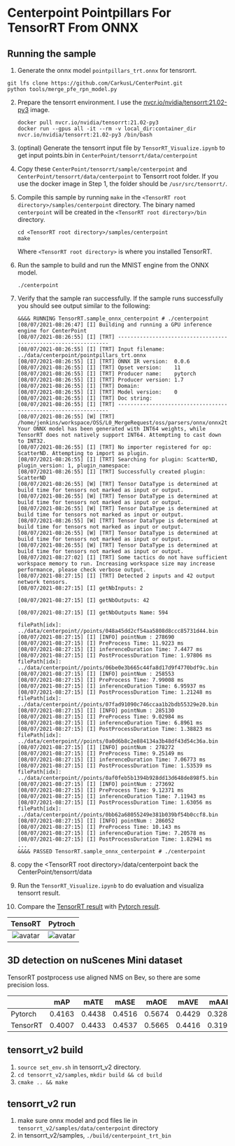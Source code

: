 # Centerpoint Pointpillars For TensorRT From ONNX

## Running the sample

1. Generate the onnx model ```pointpillars_trt.onnx```  for tensrorrt.
```
git lfs clone https://github.com/CarkusL/CenterPoint.git
python tools/merge_pfe_rpn_model.py
```
2. Prepare the tensorrt environment. I use the [nvcr.io/nvidia/tensorrt:21.02-py3](https://docs.nvidia.com/deeplearning/tensorrt/container-release-notes/running.html) image.
	```
	docker pull nvcr.io/nvidia/tensorrt:21.02-py3
	docker run --gpus all -it --rm -v local_dir:container_dir nvcr.io/nvidia/tensorrt:21.02-py3 /bin/bash
	```
3. (optinal)  Generate the tensorrt input file by ```TensorRT_Visualize.ipynb``` to get input points.bin in ```CenterPoint/tensorrt/data/centerpoint```
4. Copy these ```CenterPoint/tensorrt/sample/centerpoint``` and ```CenterPoint/tensorrt/data/centerpoint``` to Tensorrt root folder. If you use the docker image in Step 1, the folder should be ```/usr/src/tensorrt/```.
5. Compile this sample by running `make` in the `<TensorRT root directory>/samples/centerpoint` directory. The binary named `centerpoint` will be created in the `<TensorRT root directory>/bin` directory.
	```
	cd <TensorRT root directory>/samples/centerpoint
	make
	```

	Where `<TensorRT root directory>` is where you installed TensorRT.

6.  Run the sample to build and run the MNIST engine from the ONNX model.
	```
	./centerpoint
	```

7.  Verify that the sample ran successfully. If the sample runs successfully you should see output similar to the following:
	```
	&&&& RUNNING TensorRT.sample_onnx_centerpoint # ./centerpoint
	[08/07/2021-08:26:47] [I] Building and running a GPU inference engine for CenterPoint
	[08/07/2021-08:26:55] [I] [TRT] ----------------------------------------------------------------
	[08/07/2021-08:26:55] [I] [TRT] Input filename:   ../data/centerpoint/pointpillars_trt.onnx
	[08/07/2021-08:26:55] [I] [TRT] ONNX IR version:  0.0.6
	[08/07/2021-08:26:55] [I] [TRT] Opset version:    11
	[08/07/2021-08:26:55] [I] [TRT] Producer name:    pytorch
	[08/07/2021-08:26:55] [I] [TRT] Producer version: 1.7
	[08/07/2021-08:26:55] [I] [TRT] Domain:           
	[08/07/2021-08:26:55] [I] [TRT] Model version:    0
	[08/07/2021-08:26:55] [I] [TRT] Doc string:       
	[08/07/2021-08:26:55] [I] [TRT] ----------------------------------------------------------------
	[08/07/2021-08:26:55] [W] [TRT] /home/jenkins/workspace/OSS/L0_MergeRequest/oss/parsers/onnx/onnx2trt_utils.cpp:226: Your ONNX model has been generated with INT64 weights, while TensorRT does not natively support INT64. Attempting to cast down to INT32.
	[08/07/2021-08:26:55] [I] [TRT] No importer registered for op: ScatterND. Attempting to import as plugin.
	[08/07/2021-08:26:55] [I] [TRT] Searching for plugin: ScatterND, plugin_version: 1, plugin_namespace: 
	[08/07/2021-08:26:55] [I] [TRT] Successfully created plugin: ScatterND
	[08/07/2021-08:26:55] [W] [TRT] Tensor DataType is determined at build time for tensors not marked as input or output.
	[08/07/2021-08:26:55] [W] [TRT] Tensor DataType is determined at build time for tensors not marked as input or output.
	[08/07/2021-08:26:55] [W] [TRT] Tensor DataType is determined at build time for tensors not marked as input or output.
	[08/07/2021-08:26:55] [W] [TRT] Tensor DataType is determined at build time for tensors not marked as input or output.
	[08/07/2021-08:26:55] [W] [TRT] Tensor DataType is determined at build time for tensors not marked as input or output.
	[08/07/2021-08:26:55] [W] [TRT] Tensor DataType is determined at build time for tensors not marked as input or output.
	[08/07/2021-08:27:02] [I] [TRT] Some tactics do not have sufficient workspace memory to run. Increasing workspace size may increase performance, please check verbose output.
	[08/07/2021-08:27:15] [I] [TRT] Detected 2 inputs and 42 output network tensors.
	[08/07/2021-08:27:15] [I] getNbInputs: 2 

	[08/07/2021-08:27:15] [I] getNbOutputs: 42 

	[08/07/2021-08:27:15] [I] getNbOutputs Name: 594 

	filePath[idx]: ../data/centerpoint//points/048a45dd2cf54aa5808d8ccc85731d44.bin
	[08/07/2021-08:27:15] [I] [INFO] pointNum : 278690
	[08/07/2021-08:27:15] [I] PreProcess Time: 11.9223 ms
	[08/07/2021-08:27:15] [I] inferenceDuration Time: 7.4477 ms
	[08/07/2021-08:27:15] [I] PostProcessDuration Time: 1.97806 ms
	filePath[idx]: ../data/centerpoint//points/06be0e3b665c44fa8d17d9f4770bdf9c.bin
	[08/07/2021-08:27:15] [I] [INFO] pointNum : 258553
	[08/07/2021-08:27:15] [I] PreProcess Time: 7.99008 ms
	[08/07/2021-08:27:15] [I] inferenceDuration Time: 6.95937 ms
	[08/07/2021-08:27:15] [I] PostProcessDuration Time: 1.21248 ms
	filePath[idx]: ../data/centerpoint//points/07fad91090c746ccaa1b2bdb55329e20.bin
	[08/07/2021-08:27:15] [I] [INFO] pointNum : 285130
	[08/07/2021-08:27:15] [I] PreProcess Time: 9.02984 ms
	[08/07/2021-08:27:15] [I] inferenceDuration Time: 6.8961 ms
	[08/07/2021-08:27:15] [I] PostProcessDuration Time: 1.38823 ms
	filePath[idx]: ../data/centerpoint//points/0a0d6b8c2e884134a3b48df43d54c36a.bin
	[08/07/2021-08:27:15] [I] [INFO] pointNum : 278272
	[08/07/2021-08:27:15] [I] PreProcess Time: 9.25149 ms
	[08/07/2021-08:27:15] [I] inferenceDuration Time: 7.06773 ms
	[08/07/2021-08:27:15] [I] PostProcessDuration Time: 1.53539 ms
	filePath[idx]: ../data/centerpoint//points/0af0feb5b1394b928dd13d648de898f5.bin
	[08/07/2021-08:27:15] [I] [INFO] pointNum : 273692
	[08/07/2021-08:27:15] [I] PreProcess Time: 9.12371 ms
	[08/07/2021-08:27:15] [I] inferenceDuration Time: 7.11943 ms
	[08/07/2021-08:27:15] [I] PostProcessDuration Time: 1.63056 ms
	filePath[idx]: ../data/centerpoint//points/0bb62a68055249e381b039bf54b0ccf8.bin
	[08/07/2021-08:27:15] [I] [INFO] pointNum : 286052
	[08/07/2021-08:27:15] [I] PreProcess Time: 10.143 ms
	[08/07/2021-08:27:15] [I] inferenceDuration Time: 7.20578 ms
	[08/07/2021-08:27:15] [I] PostProcessDuration Time: 1.82941 ms
    ...
	&&&& PASSED TensorRT.sample_onnx_centerpoint # ./centerpoint

8. copy the \<TensorRT root directory>/data/centerpoint back the CenterPoint/tensorrt/data
9. Run the ```TensorRT_Visualize.ipynb``` to do evaluation and visualiza tensorrt result.
10. Compare the [TensorRT result](../../../demo/trt_demo/file00.png) with [Pytorch result](../../../demo/torch_demo/file00.png).

|  TensoRT  | Pytroch  |
|  :----:  | :----:  |
| ![avatar](../../../demo/trt_demo/file00.png)  | ![avatar](../../../demo/torch_demo/file00.png) |

## 3D detection on nuScenes Mini dataset
TensorRT postprocess use aligned NMS on Bev, so there are some precision loss.

|         |  mAP    | mATE   | mASE   | mAOE    | mAVE   |  mAAE | NDS    |
|---------|---------|--------|--------|---------|--------|-------|------- |
| Pytorch | 0.4163  | 0.4438 | 0.4516 | 0.5674  | 0.4429 | 0.3288| 0.4847 |
| TensorRT| 0.4007  | 0.4433 | 0.4537 | 0.5665  | 0.4416 | 0.3191| 0.4779 |


## tensorrt_v2 build
1. `source set_env.sh` in tensorrt_v2 directory.
2. `cd tensorrt_v2/samples`, `mkdir build && cd build`
3. `cmake .. && make`

## tensorrt_v2 run
1. make sure onnx model and pcd files lie in `tensorrt_v2/samples/data/centerpoint` directory
2. in tensorrt_v2/samples, `./build/centerpoint_trt_bin`